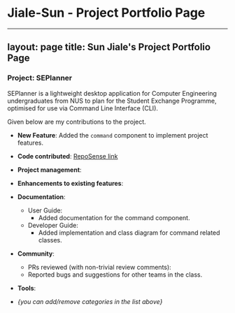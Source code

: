 # Jiale-Sun - Project Portfolio Page
---
layout: page
title: Sun Jiale's Project Portfolio Page
---
### Project: SEPlanner

SEPlanner is a lightweight desktop application for Computer Engineering undergraduates from NUS to plan for the Student
Exchange Programme, optimised for use via Command Line Interface (CLI).

Given below are my contributions to the project.

* **New Feature**: Added the `command` component to implement project features.

* **Code contributed**: [RepoSense link](https://nus-cs2113-ay2122s1.github.io/tp-dashboard/?search=&sort=groupTitle&sortWithin=title&since=2021-09-25&timeframe=commit&mergegroup=&groupSelect=groupByRepos&breakdown=false)

* **Project management**:

* **Enhancements to existing features**:

* **Documentation**:
    * User Guide:
        * Added documentation for the command component.
    * Developer Guide:
        * Added implementation and class diagram for command related classes.

* **Community**:
    * PRs reviewed (with non-trivial review comments):
    * Reported bugs and suggestions for other teams in the class.

* **Tools**:

* _{you can add/remove categories in the list above}_